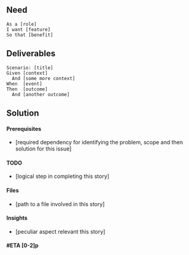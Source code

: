 ## Need

```gherkin
As a [role]
I want [feature]
So that [benefit]
```

## Deliverables

```gherkin
Scenario: [title]
Given [context]
  And [some more context]
When  [event]
Then  [outcome]
  And [another outcome]
```

## Solution

#### Prerequisites
- [required dependency for identifying the problem, scope and then solution for this issue]

#### TODO
- [logical step in completing this story]

#### Files
- [path to a file involved in this story]

#### Insights
- [peculiar aspect relevant this story]

#### #ETA [0-2]p
